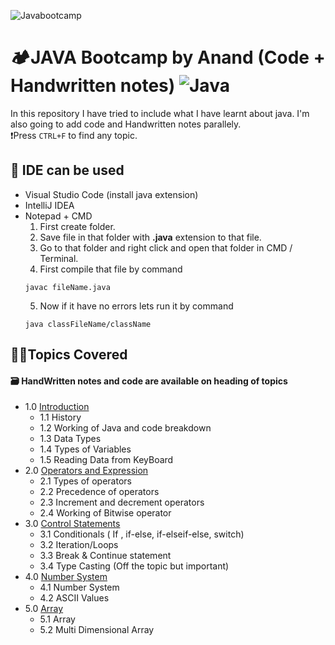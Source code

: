 <!-- ~ heading section -->

![Javabootcamp](https://socialify.git.ci/onlyanand10/Javabootcamp/image?description=1&descriptionEditable=Core%20java%20and%20DSA%20topics%20are%20covered%20in%20this%20repo%20with%20Handwritten%20Notes%20and%20code%20files&font=Source%20Code%20Pro&language=1&name=1&owner=1&theme=Light)

# 🏕️JAVA Bootcamp by Anand (Code + Handwritten notes) ![Java](https://img.shields.io/badge/java-%23ED8B00.svg?style=for-the-badge&logo=java&logoColor=white)

<!-- ~ Intro section  -->

In this repository I have tried to include what I have learnt about java.
I'm also going to add code and Handwritten notes parallely. <br>
❗Press `CTRL+F` to find any topic.

 <!--~ IDE section  -->

## 🚀 IDE can be used

- Visual Studio Code
  (install java extension)
- IntelliJ IDEA
- Notepad + CMD
  1. First create folder.
  2. Save file in that folder with **.java** extension to that file.
  3. Go to that folder and right click and open that folder in CMD / Terminal.
  4. First compile that file by command
  ```
  javac fileName.java
  ```
  5. Now if it have no errors lets run it by command
  ```
  java classFileName/className
  ```

<!-- ~ index section  -->

## 🤏🏻Topics Covered

#### 🗃️ HandWritten notes and code are available on heading of topics

- 1.0 [Introduction](https://github.com/onlyanand10/Javabootcamp/blob/main/MasterBox/1Introduction)
  - 1.1 History
  - 1.2 Working of Java and code breakdown
  - 1.3 Data Types
  - 1.4 Types of Variables
  - 1.5 Reading Data from KeyBoard
- 2.0 [Operators and Expression](https://github.com/onlyanand10/Javabootcamp/tree/main/MasterBox/2OperatorsAndExpression)
  - 2.1 Types of operators
  - 2.2 Precedence of operators
  - 2.3 Increment and decrement operators
  - 2.4 Working of Bitwise operator
- 3.0 [Control Statements](https://github.com/onlyanand10/Javabootcamp/tree/main/MasterBox/3ControlStatement)
  - 3.1 Conditionals
    ( If , if-else, if-elseif-else, switch)
  - 3.2 Iteration/Loops
  - 3.3 Break & Continue statement
  - 3.4 Type Casting (Off the topic but important)
- 4.0 [Number System](https://github.com/onlyanand10/Javabootcamp/tree/main/MasterBox/4NumberSystem)
  - 4.1 Number System
  - 4.2 ASCII Values
- 5.0 [Array](https://github.com/onlyanand10/Javabootcamp/tree/main/MasterBox/5Array)
  - 5.1 Array
  - 5.2 Multi Dimensional Array
